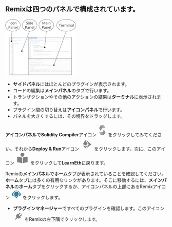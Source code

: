 ## Remixは四つのパネルで構成されています。

![Remix layout](https://raw.githubusercontent.com/ethereum/remix-workshops/master/Basics/interface_introduction/images/a-layout1c.png "Remix layout")

- **サイドパネル**にはほとんどのプラグインが表示されます。
- コードの編集は**メインパネル**のタブで行います。
- トランザクションやその他のアクションの結果は**ターミナル**に表示されます。
- プラグイン間の切り替えは**アイコンパネル**で行います。
- パネルを大きくするには、その境界をドラッグします。

**アイコンパネル**で**Solidity Compiler**アイコン ![](https://raw.githubusercontent.com/ethereum/remix-workshops/master/Basics/interface_introduction/images/solidity-icon.png) をクリックしてみてください。それから**Deploy & Run**アイコン ![](https://raw.githubusercontent.com/ethereum/remix-workshops/master/Basics/interface_introduction/images/deploy-run.png) をクリックします。次に、このアイコン ![](https://raw.githubusercontent.com/ethereum/remix-workshops/master/Basics/interface_introduction/images/learneth.png) をクリックして**LearnEth**に戻ります。

Remixの**メインパネル**で**ホーム**タブが表示されていることを確認してください。**ホーム**タブには多くの有用なリンクがあります。そこに移動するには、**メインパネル**の**ホーム**タブをクリックするか、アイコンパネルの上部にあるRemixアイコン ![Remix icon](https://raw.githubusercontent.com/ethereum/remix-workshops/master/Basics/interface_introduction/images/remix-logo.png "Remix icon") をクリックします。

- **プラグインマネージャー**ですべてのプラグインを確認します。このアイコン ![plugin manager](https://raw.githubusercontent.com/ethereum/remix-workshops/master/Basics/interface_introduction/images/plugin1.png "Plugin Manager icon") をRemixの左下隅でクリックします。
